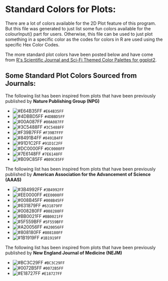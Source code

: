 # Standard Colors for Plots:

There are a lot of colors available for the 2D Plot feature of this program. But this file was generated to just list some fun colors available for the colourInput() part for users. Otherwise, this file can be used to just plot something in a specific color as the codes for colors in R are used using the specific Hex Color Codes. 

The more standard plot colors have been posted below and have come from [R's Scientific Journal and Sci-Fi Themed
Color Palettes for ggplot2](https://cran.r-project.org/web/packages/ggsci/vignettes/ggsci.html).

## Some Standard Plot Colors Sourced from Journals:

The following list has been inspired from plots that have been previously published by **Nature Publishing Group (NPG)** 

* ![#E64B35FF](https://via.placeholder.com/15/E64B35FF/00000000?text=+) `#E64B35FF`
* ![#4DBBD5FF](https://via.placeholder.com/15/4DBBD5FF/00000000?text=+) `#4DBBD5FF`
* ![#00A087FF](https://via.placeholder.com/15/00A087FF/00000000?text=+) `#00A087FF`
* ![#3C5488FF](https://via.placeholder.com/15/3C5488FF/00000000?text=+) `#3C5488FF`
* ![#F39B7FFF](https://via.placeholder.com/15/F39B7FFF/00000000?text=+) `#F39B7FFF`
* ![#8491B4FF](https://via.placeholder.com/15/8491B4FF/00000000?text=+) `#8491B4FF`
* ![#91D1C2FF](https://via.placeholder.com/15/91D1C2FF/00000000?text=+) `#91D1C2FF`
* ![#DC0000FF](https://via.placeholder.com/15/DC0000FF/00000000?text=+) `#DC0000FF`
* ![#7E6148FF](https://via.placeholder.com/15/7E6148FF/00000000?text=+) `#7E6148FF`
* ![#B09C85FF](https://via.placeholder.com/15/B09C85FF/00000000?text=+) `#B09C85FF`

The following list has been inspired from plots that have been previously published by **American Association for the Advancement of Science (AAAS)**

* ![#3B4992FF](https://via.placeholder.com/15/3B4992FF/00000000?text=+) `#3B4992FF`
* ![#EE0000FF](https://via.placeholder.com/15/EE0000FF/00000000?text=+) `#EE0000FF`
* ![#008B45FF](https://via.placeholder.com/15/008B45FF/00000000?text=+) `#008B45FF`
* ![#631879FF](https://via.placeholder.com/15/631879FF/00000000?text=+) `#631879FF`
* ![#008280FF](https://via.placeholder.com/15/008280FF/00000000?text=+) `#008280FF`
* ![#BB0021FF](https://via.placeholder.com/15/BB0021FF/00000000?text=+) `#BB0021FF`
* ![#5F559BFF](https://via.placeholder.com/15/5F559BFF/00000000?text=+) `#5F559BFF`
* ![#A20056FF](https://via.placeholder.com/15/A20056FF/00000000?text=+) `#A20056FF`
* ![#808180FF](https://via.placeholder.com/15/808180FF/00000000?text=+) `#808180FF`
* ![#1B1919FF](https://via.placeholder.com/15/1B1919FF/00000000?text=+) `#1B1919FF`

The following list has been inspired from plots that have been previously published by **New England Journal of Medicine (NEJM)**

* ![#BC3C29FF](https://via.placeholder.com/15/BC3C29FF/00000000?text=+) `#BC3C29FF`
* ![#0072B5FF](https://via.placeholder.com/15/0072B5FF/00000000?text=+) `#0072B5FF`
* ![#E18727FF](https://via.placeholder.com/15/E18727FF/00000000?text=+) `#E18727FF`





